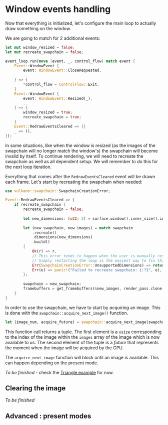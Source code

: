 # Window events handling

Now that everything is initialized, let's configure the main loop to actually draw something on the window.

We are going to match for 2 additional events:

```rust
let mut window_resized = false;
let mut recreate_swapchain = false;

event_loop.run(move |event, _, control_flow| match event {
    Event::WindowEvent {
        event: WindowEvent::CloseRequested,
        ..
    } => {
        *control_flow = ControlFlow::Exit;
    }
    Event::WindowEvent {
        event: WindowEvent::Resized(_),
        ..
    } => {
        window_resized = true;
        recreate_swapchain = true;
    }
    Event::RedrawEventsCleared => {}
    _ => (),
});
```

In some situations, like when the window is resized (as the images of the swapchain will no longer match the
window's) the swapchain will become invalid by itself. To continue rendering, we will need to recreate the
swapchain as well as all dependent setup. We will remember to do this for the next loop iteration.

Everything that comes after the `RedrawEventsCleared` event will be drawn each frame. Let's start by
recreating the swapchain when needed:

```rust
use vulkano::swapchain::SwapchainCreationError;

Event::RedrawEventsCleared => {
    if recreate_swapchain {
        recreate_swapchain = false;
    
        let new_dimensions: [u32; 2] = surface.window().inner_size().into();
    
        let (new_swapchain, new_images) = match swapchain
            .recreate()
            .dimensions(new_dimensions)
            .build()
        {
            Ok(r) => r,
            // This error tends to happen when the user is manually resizing the window.
            // Simply restarting the loop is the easiest way to fix this issue.
            Err(SwapchainCreationError::UnsupportedDimensions) => return,
            Err(e) => panic!("Failed to recreate swapchain: {:?}", e),
        };
    
        swapchain = new_swapchain;
        framebuffers = get_framebuffers(&new_images, render_pass.clone());
    }
}
```



<!-- todo -->

In order to use the swapchain, we have to start by *acquiring* an image. This is done with the
`swapchain::acquire_next_image()` function.

```rust
let (image_num, acquire_future) = swapchain::acquire_next_image(swapchain.clone(), None).unwrap();
```

This function call returns a tuple. The first element is a `usize` corresponding to the index of
the image within the `images` array of the image which is now available to us. The second element
of the tuple is a *future* that represents the moment when the image will be acquired by the GPU.

The `acquire_next_image` function will block until an image is available. This can happen depending
on the present mode.

*To be finished* - check the [Triangle example](https://github.com/vulkano-rs/vulkano-examples/blob/master/src/bin/triangle.rs) for now.

## Clearing the image

*To be finished*

## Advanced : present modes
